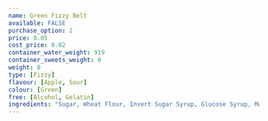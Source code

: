 ```yaml
---
name: Green Fizzy Belt
available: FALSE
purchase_option: 2
price: 0.05
cost_price: 0.02
container_water_weight: 919
container_sweets_weight: 0
weight: 0
type: [Fizzy]
flavour: [Apple, Sour]
colour: [Green]
free: [Alcohol, Gelatin]
ingredients: "Sugar, Wheat Flour, Invert Sugar Syrup, Glucose Syrup, Malic Acid, Citric Acid, Vegetable Fat, Acidity Regulator (Sodium Lactate), Salt, Flavourings, Emulsifier (Mono and Di-Gylcerides of Fatty Acids), Preservative (Potassium Sorbate), Colours (Quinoline Yellow, Brilliant Blue Fcf)"
---
```

